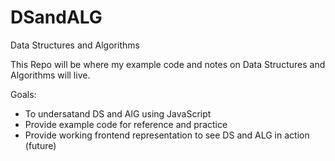 # DSandALG
Data Structures and Algorithms

This Repo will be where my example code and notes on Data Structures and Algorithms will live.

Goals:

- To undersatand DS and AlG using JavaScript
- Provide example code for reference and practice
- Provide working frontend representation to see DS and ALG in action (future)
